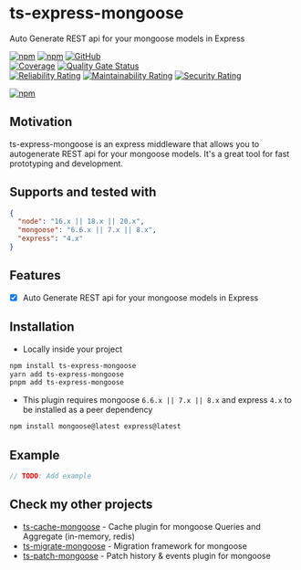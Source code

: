 # ts-express-mongoose

Auto Generate REST api for your mongoose models in Express

[![npm](https://img.shields.io/npm/v/ts-express-mongoose)](https://www.npmjs.com/package/ts-express-mongoose)
[![npm](https://img.shields.io/npm/dt/ts-express-mongoose)](https://www.npmjs.com/package/ts-express-mongoose)
[![GitHub](https://img.shields.io/github/license/ilovepixelart/ts-express-mongoose)](https://github.com/ilovepixelart/ts-express-mongoose/blob/main/LICENSE)
\
[![Coverage](https://sonarcloud.io/api/project_badges/measure?project=ilovepixelart_ts-express-mongoose&metric=coverage)](https://sonarcloud.io/summary/new_code?id=ilovepixelart_ts-express-mongoose)
[![Quality Gate Status](https://sonarcloud.io/api/project_badges/measure?project=ilovepixelart_ts-express-mongoose&metric=alert_status)](https://sonarcloud.io/summary/new_code?id=ilovepixelart_ts-express-mongoose)
\
[![Reliability Rating](https://sonarcloud.io/api/project_badges/measure?project=ilovepixelart_ts-express-mongoose&metric=reliability_rating)](https://sonarcloud.io/summary/new_code?id=ilovepixelart_ts-express-mongoose)
[![Maintainability Rating](https://sonarcloud.io/api/project_badges/measure?project=ilovepixelart_ts-express-mongoose&metric=sqale_rating)](https://sonarcloud.io/summary/new_code?id=ilovepixelart_ts-express-mongoose)
[![Security Rating](https://sonarcloud.io/api/project_badges/measure?project=ilovepixelart_ts-express-mongoose&metric=security_rating)](https://sonarcloud.io/summary/new_code?id=ilovepixelart_ts-express-mongoose)

[![npm](https://nodei.co/npm/ts-express-mongoose.png)](https://www.npmjs.com/package/ts-express-mongoose)

## Motivation

ts-express-mongoose is an express middleware that allows you to autogenerate REST api for your mongoose models. It's a great tool for fast prototyping and development.

## Supports and tested with

```json
{
  "node": "16.x || 18.x || 20.x",
  "mongoose": "6.6.x || 7.x || 8.x",
  "express": "4.x"
}
```

## Features

- [x] Auto Generate REST api for your mongoose models in Express

## Installation

- Locally inside your project

```bash
npm install ts-express-mongoose
yarn add ts-express-mongoose
pnpm add ts-express-mongoose
```

- This plugin requires mongoose `6.6.x || 7.x || 8.x` and express `4.x` to be installed as a peer dependency

```bash
npm install mongoose@latest express@latest
```

## Example

```typescript
// TODO: Add example
```

## Check my other projects

- [ts-cache-mongoose](https://github.com/ilovepixelart/ts-cache-mongoose) - Cache plugin for mongoose Queries and Aggregate (in-memory, redis)
- [ts-migrate-mongoose](https://github.com/ilovepixelart/ts-migrate-mongoose) - Migration framework for mongoose
- [ts-patch-mongoose](https://github.com/ilovepixelart/ts-patch-mongoose) - Patch history & events plugin for mongoose
